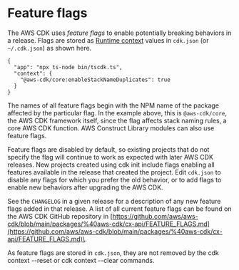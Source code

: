 # Feature flags<a name="featureflags"></a>

The AWS CDK uses *feature flags* to enable potentially breaking behaviors in a release\. Flags are stored as [Runtime context](context.md) values in `cdk.json` \(or `~/.cdk.json`\) as shown here\.

```
{
  "app": "npx ts-node bin/tscdk.ts",
  "context": {
    "@aws-cdk/core:enableStackNameDuplicates": true
  }
}
```

The names of all feature flags begin with the NPM name of the package affected by the particular flag\. In the example above, this is `@aws-cdk/core`, the AWS CDK framework itself, since the flag affects stack naming rules, a core AWS CDK function\. AWS Construct Library modules can also use feature flags\.

Feature flags are disabled by default, so existing projects that do not specify the flag will continue to work as expected with later AWS CDK releases\. New projects created using cdk init include flags enabling all features available in the release that created the project\. Edit `cdk.json` to disable any flags for which you prefer the old behavior, or to add flags to enable new behaviors after upgrading the AWS CDK\.

See the `CHANGELOG` in a given release for a description of any new feature flags added in that release\. A list of all current feature flags can be found on the AWS CDK GitHub repository in [https://github.com/aws/aws-cdk/blob/main/packages/%40aws-cdk/cx-api/FEATURE_FLAGS.md](https://github.com/aws/aws-cdk/blob/main/packages/%40aws-cdk/cx-api/FEATURE_FLAGS.md)\.

As feature flags are stored in `cdk.json`, they are not removed by the cdk context \-\-reset or cdk context \-\-clear commands\.